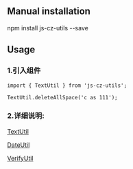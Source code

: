 
## Manual installation

npm install js-cz-utils --save



## Usage
###  1.引入组件
```
import { TextUtil } from 'js-cz-utils';
```

```
TextUtil.deleteAllSpace('c as 111');
```
###  2.详细说明:

[TextUtil](https://github.com/chenzhe555/js-cz-utils/blob/master/TextUtil.js)

[DateUtil](https://github.com/chenzhe555/js-cz-utils/blob/master/DateUtil.js)

[VerifyUtil](https://github.com/chenzhe555/js-cz-utils/blob/master/VerifyUtil.js)

